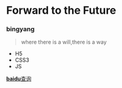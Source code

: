 # Forward to the Future
### bingyang
> where there is a will,there is a way

* H5
* CSS3
* JS

[**baidu**查询](https://www.baidu.com)
